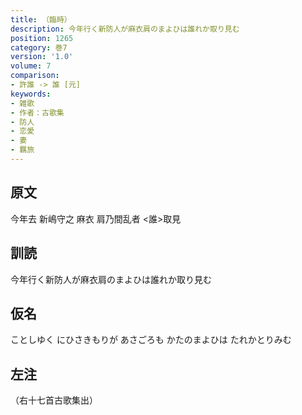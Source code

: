 ```yaml
---
title: （臨時）
description: 今年行く新防人が麻衣肩のまよひは誰れか取り見む
position: 1265
category: 巻7
version: '1.0'
volume: 7
comparison:
- 許誰 -> 誰 [元]
keywords:
- 雑歌
- 作者：古歌集
- 防人
- 恋愛
- 妻
- 羈旅
---
```


## 原文

今年去 新嶋守之 麻衣 肩乃間乱者 <誰>取見

## 訓読

今年行く新防人が麻衣肩のまよひは誰れか取り見む

## 仮名

ことしゆく にひさきもりが あさごろも かたのまよひは たれかとりみむ

## 左注

（右十七首古歌集出）
